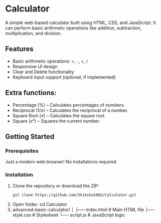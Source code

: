 # Calculator 

A simple web-based calculator built using HTML, CSS, and JavaScript. It can perform basic arithmetic operations like addition, subtraction, multiplication, and division.

## Features

- Basic arithmetic operations: `+`, `-`, `×`, `/`
- Responsive UI design
- Clear and Delete functionality
- Keyboard input support (optional, if implemented)
## Extra functions:
- Percentage (%) – Calculates percentages of numbers.
- Reciprocal (1/x) – Calculates the reciprocal of a number.  
- Square Root (√) – Calculates the square root.  
- Square (x²) – Squares the current number.
    
## Getting Started

### Prerequisites

Just a modern web browser! No installations required.

### Installation

1. Clone the repository or download the ZIP:
   ```bash
   git clone https://github.com/Shiksha1802/Calculator.git
2. Open folder: cd Calculator
3. advanced-basic-calculator/
│
├── index.html       # Main HTML file
├── style.css        # Stylesheet
└── script.js        # JavaScript logic
   
